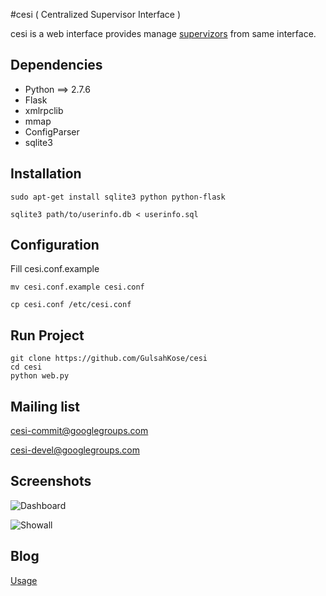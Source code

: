#cesi ( Centralized Supervisor Interface )

cesi is a web interface provides manage [supervizors][1] from same interface.

## Dependencies

* Python ==> 2.7.6
* Flask
* xmlrpclib
* mmap
* ConfigParser
* sqlite3

## Installation
    sudo apt-get install sqlite3 python python-flask

    sqlite3 path/to/userinfo.db < userinfo.sql

## Configuration

Fill cesi.conf.example

    mv cesi.conf.example cesi.conf

    cp cesi.conf /etc/cesi.conf

## Run Project
    git clone https://github.com/GulsahKose/cesi
    cd cesi
    python web.py

## Mailing list

cesi-commit@googlegroups.com

cesi-devel@googlegroups.com


## Screenshots

![Dashboard](https://github.com/GulsahKose/cesi/blob/master/screenshots/image2)


![Showall](https://github.com/GulsahKose/cesi/blob/master/screenshots/image1)

## Blog

[Usage][2]


[1]: http://supervisord.org/
[2]: http://www.gulsahkose.com/2014/09/cesi-centralized-supervisor-interface.html

